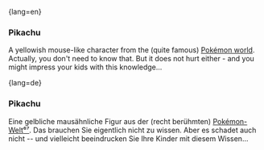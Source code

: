 {lang=en}
### Pikachu
A yellowish mouse-like character from the
(quite famous) [Pokémon world](https://simple.wikipedia.org/wiki/Pikachu).
Actually, you don't need to know that. But it does not hurt either - and you might impress your kids with this knowledge...



{lang=de}
### Pikachu

Eine gelbliche mausähnliche Figur aus der (recht berühmten)
[Pokémon-Welt](https://simple.wikipedia.org/wiki/Pikachu)[⁶⁷](#_bookmark155).
Das brauchen Sie eigentlich nicht zu wissen. Aber es schadet auch
nicht -- und vielleicht beeindrucken Sie Ihre Kinder mit diesem
Wissen...

